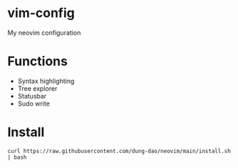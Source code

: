 # vim-config
My neovim configuration

# Functions
- Syntax highlighting
- Tree explorer
- Statusbar
- Sudo write

# Install
```
curl https://raw.githubusercontent.com/dung-dao/neovim/main/install.sh | bash
```
